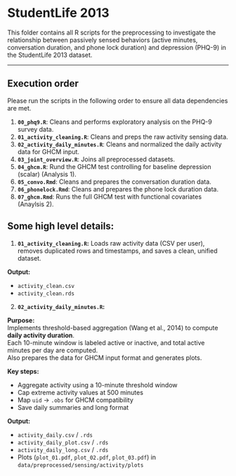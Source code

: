 # StudentLife 2013

This folder contains all R scripts for the preprocessing to investigate the relationship between passively sensed behaviors (active minutes, conversation duration, and phone lock duration) and depression (PHQ-9) in the StudentLife 2013 dataset.

---

## Execution order

Please run the scripts in the following order to ensure all data dependencies are met.

1.  **`00_phq9.R`**: Cleans and performs exploratory analysis on the PHQ-9 survey data.
2.  **`01_activity_cleaning.R`**: Cleans and preps the raw activity sensing data.
3.  **`02_activity_daily_minutes.R`**: Cleans and normalized the daily activity data for GHCM input.
4.  **`03_joint_overview.R`**: Joins all preprocessed datasets. 
5.  **`04_ghcm.R`**: Rund the GHCM test controlling for baseline depression (scalar) (Analysis 1).
6.  **`05_convo.Rmd`**: Cleans and prepares the conversation duration data.
7.  **`06_phonelock.Rmd`**: Cleans and prepares the phone lock duration data.
7.  **`07_ghcm.Rmd`**: Runs the full GHCM test with functional covariates (Anaylsis 2). 


## Some high level details: 


1. **`01_activity_cleaning.R`:** Loads raw activity data (CSV per user), removes duplicated rows and timestamps, and saves a clean, unified dataset.

**Output:**  
- `activity_clean.csv`  
- `activity_clean.rds`  

2. **`02_activity_daily_minutes.R`:** 

**Purpose:**  
Implements threshold-based aggregation (Wang et al., 2014) to compute **daily activity duration**.  
Each 10-minute window is labeled active or inactive, and total active minutes per day are computed.  
Also prepares the data for GHCM input format and generates plots.

**Key steps:**  
- Aggregate activity using a 10-minute threshold window  
- Cap extreme activity values at 500 minutes  
- Map `uid` → `.obs` for GHCM compatibility  
- Save daily summaries and long format

**Output:**  
- `activity_daily.csv` / `.rds`  
- `activity_daily_plot.csv` / `.rds`  
- `activity_daily_long.csv` / `.rds`  
- Plots (`plot_01.pdf`, `plot_02.pdf`, `plot_03.pdf`) in `data/preprocessed/sensing/activity/plots`
